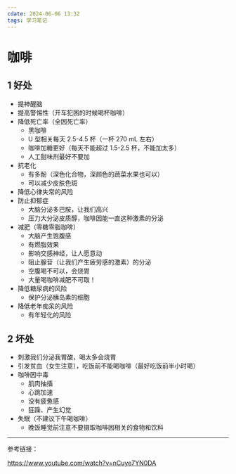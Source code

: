 ```yaml
---
cdate: 2024-06-06 13:32
tags: 学习笔记 
---
```


# 咖啡

## 1 好处

- 提神醒脑
- 提高警惕性（开车犯困的时候喝杯咖啡）
- 降低死亡率（全因死亡率）
	- 黑咖啡
	- U 型相关每天 2.5-4.5 杯（一杯 270 mL 左右）
	- 咖啡加糖更好（每天不能超过 1.5-2.5 杯，不能加太多）
	- 人工甜味剂最好不要加
- 抗老化
	- 有多酚（深色化合物，深颜色的蔬菜水果也可以）
	- 可以减少皮肤色斑
- 降低心律失常的风险
- 防止抑郁症
	- 大脑分泌多巴胺，让我们高兴
	- 压力大分泌皮质醇，咖啡因能一直这种激素的分泌
- 减肥（零糖零脂咖啡）
	- 大脑产生饱腹感
	- 有燃脂效果
	- 影响交感神经，让人愿意动
	- 阻止腺苷（让我们产生疲劳感的激素）的分泌
	- 空腹喝不可以，会烧胃
	- 大量喝咖啡减肥不可取！
- 降低糖尿病的风险
	- 保护分泌胰岛素的细胞
- 降低老年痴呆的风险
	- 有年轻化的风险

## 2 坏处

- 刺激我们分泌我胃酸，喝太多会烧胃
- 引发贫血（女生注意），吃饭前不能喝咖啡（最好吃饭前半小时喝）
- 咖啡因中毒
	- 肌肉抽搐
	- 心跳加速
	- 没有疲惫感
	- 狂躁、产生幻觉
- 失眠（不建议下午喝咖啡）
	- 晚饭睡觉前注意不要摄取咖啡因相关的食物和饮料

---

参考链接：

https://www.youtube.com/watch?v=nCuye7YN0DA